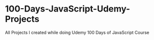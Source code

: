 # 100-Days-JavaScript-Udemy-Projects
 All Projects I created while doing Udemy 100 Days of JavaScript Course
